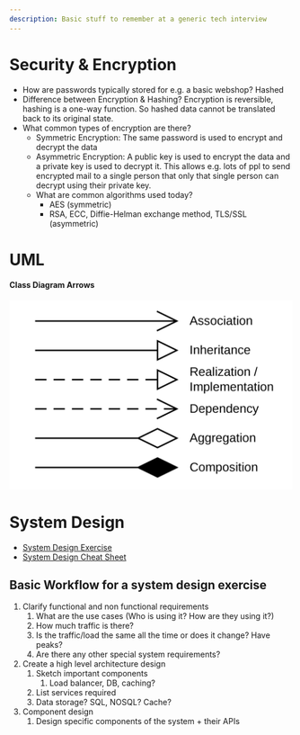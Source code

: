 ```yaml
---
description: Basic stuff to remember at a generic tech interview
---
```

# Security & Encryption

* How are passwords typically stored for e.g. a basic webshop? Hashed
* Difference between Encryption & Hashing? Encryption is reversible, hashing is a one-way function. So hashed data cannot be translated back to its original state.
* What common types of encryption are there?
  * Symmetric Encryption: The same password is used to encrypt and decrypt the data
  * Asymmetric Encryption: A public key is used to encrypt the data and a private key is used to decrypt it. This allows e.g. lots of ppl to send encrypted mail to a single person that only that single person can decrypt using their private key.
  * What are common algorithms used today?
    * AES (symmetric)
    * RSA, ECC, Diffie-Helman exchange method, TLS/SSL (asymmetric)

# UML

#### Class Diagram Arrows

![Source: Wikipedia ](<../gitbook/assets/image (1) (1).png>)
# System Design

* [System Design Exercise](https://www.hiredintech.com/classrooms/system-design/lesson/52)
* [System Design Cheat Sheet](https://gist.github.com/vasanthk/485d1c25737e8e72759f)

## Basic Workflow for a system design exercise

1. Clarify functional and non functional requirements
   1. What are the use cases (Who is using it? How are they using it?)
   2. How much traffic is there?
   3. Is the traffic/load the same all the time or does it change? Have peaks?
   4. Are there any other special system requirements?
2. Create a high level architecture design
   1. Sketch important components
      1. Load balancer, DB, caching?
   2. List services required
   3. Data storage? SQL, NOSQL? Cache?
3. Component design
   1. Design specific components of the system + their APIs

